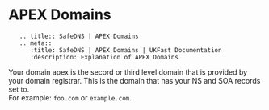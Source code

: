 # APEX Domains
```eval_rst
   .. title:: SafeDNS | APEX Domains
   .. meta::
      :title: SafeDNS | APEX Domains | UKFast Documentation
      :description: Explanation of APEX Domains

```

Your domain apex is the secord or third level domain that is provided by your domain registrar. This is the domain that has your NS and SOA records set to.  
For example: `foo.com` or `example.com`.